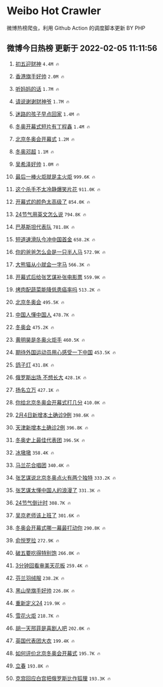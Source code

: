 # Weibo Hot Crawler 



微博热榜爬虫，利用 Github Action 的调度脚本更新 BY PHP 


## 微博今日热榜 更新于 2022-02-05 11:11:56 
1. [初五迎财神](https://s.weibo.com/weibo?q=%23%E5%88%9D%E4%BA%94%E8%BF%8E%E8%B4%A2%E7%A5%9E%23&Refer=top) `4.4M 🔥` 

1. [香港旗手好帅](https://s.weibo.com/weibo?q=%23%E9%A6%99%E6%B8%AF%E6%97%97%E6%89%8B%E5%A5%BD%E5%B8%85%23&Refer=top) `2.0M 🔥` 

1. [听妈妈的话](https://s.weibo.com/weibo?q=%23%E5%90%AC%E5%A6%88%E5%A6%88%E7%9A%84%E8%AF%9D%23&Refer=top) `1.7M 🔥` 

1. [请说谢谢财神爷](https://s.weibo.com/weibo?q=%23%E8%AF%B7%E8%AF%B4%E8%B0%A2%E8%B0%A2%E8%B4%A2%E7%A5%9E%E7%88%B7%23&Refer=top) `1.7M 🔥` 

1. [迷路的孩子早点回家](https://s.weibo.com/weibo?q=%23%E8%BF%B7%E8%B7%AF%E7%9A%84%E5%AD%A9%E5%AD%90%E6%97%A9%E7%82%B9%E5%9B%9E%E5%AE%B6%23&Refer=top) `1.4M 🔥` 

1. [冬奥开幕式短片有丁程鑫](https://s.weibo.com/weibo?q=%23%E5%86%AC%E5%A5%A5%E5%BC%80%E5%B9%95%E5%BC%8F%E7%9F%AD%E7%89%87%E6%9C%89%E4%B8%81%E7%A8%8B%E9%91%AB%23&Refer=top) `1.4M 🔥` 

1. [北京冬奥会开幕式](https://s.weibo.com/weibo?q=%23%E5%8C%97%E4%BA%AC%E5%86%AC%E5%A5%A5%E4%BC%9A%E5%BC%80%E5%B9%95%E5%BC%8F%23&Refer=top) `1.2M 🔥` 

1. [冬奥邓超](https://s.weibo.com/weibo?q=%23%E5%86%AC%E5%A5%A5%E9%82%93%E8%B6%85%23&Refer=top) `1.1M 🔥` 

1. [吴希泽好帅](https://s.weibo.com/weibo?q=%23%E5%90%B4%E5%B8%8C%E6%B3%BD%E5%A5%BD%E5%B8%85%23&Refer=top) `1.0M 🔥` 

1. [最后一棒火炬就是主火炬](https://s.weibo.com/weibo?q=%23%E6%9C%80%E5%90%8E%E4%B8%80%E6%A3%92%E7%81%AB%E7%82%AC%E5%B0%B1%E6%98%AF%E4%B8%BB%E7%81%AB%E7%82%AC%23&Refer=top) `999.6K 🔥` 

1. [这个杀手不太冷静爆笑片花](https://s.weibo.com/weibo?q=%23%E8%BF%99%E4%B8%AA%E6%9D%80%E6%89%8B%E4%B8%8D%E5%A4%AA%E5%86%B7%E9%9D%99%E7%88%86%E7%AC%91%E7%89%87%E8%8A%B1%23&Refer=top) `911.0K 🔥` 

1. [开幕式的颜色太高级了](https://s.weibo.com/weibo?q=%23%E5%BC%80%E5%B9%95%E5%BC%8F%E7%9A%84%E9%A2%9C%E8%89%B2%E5%A4%AA%E9%AB%98%E7%BA%A7%E4%BA%86%23&Refer=top) `854.0K 🔥` 

1. [24节气用英文怎么说](https://s.weibo.com/weibo?q=%2324%E8%8A%82%E6%B0%94%E7%94%A8%E8%8B%B1%E6%96%87%E6%80%8E%E4%B9%88%E8%AF%B4%23&Refer=top) `794.8K 🔥` 

1. [巴基斯坦代表队](https://s.weibo.com/weibo?q=%E5%B7%B4%E5%9F%BA%E6%96%AF%E5%9D%A6%E4%BB%A3%E8%A1%A8%E9%98%9F&Refer=top) `781.8K 🔥` 

1. [短道速滑队今冲中国首金](https://s.weibo.com/weibo?q=%23%E7%9F%AD%E9%81%93%E9%80%9F%E6%BB%91%E9%98%9F%E4%BB%8A%E5%86%B2%E4%B8%AD%E5%9B%BD%E9%A6%96%E9%87%91%23&Refer=top) `658.2K 🔥` 

1. [你的爸爸怎么会是一只半人马](https://s.weibo.com/weibo?q=%E4%BD%A0%E7%9A%84%E7%88%B8%E7%88%B8%E6%80%8E%E4%B9%88%E4%BC%9A%E6%98%AF%E4%B8%80%E5%8F%AA%E5%8D%8A%E4%BA%BA%E9%A9%AC&Refer=top) `572.9K 🔥` 

1. [大熊猫从小就会一字马](https://s.weibo.com/weibo?q=%23%E5%A4%A7%E7%86%8A%E7%8C%AB%E4%BB%8E%E5%B0%8F%E5%B0%B1%E4%BC%9A%E4%B8%80%E5%AD%97%E9%A9%AC%23&Refer=top) `566.3K 🔥` 

1. [开幕式后给张艺谋补张电影票](https://s.weibo.com/weibo?q=%23%E5%BC%80%E5%B9%95%E5%BC%8F%E5%90%8E%E7%BB%99%E5%BC%A0%E8%89%BA%E8%B0%8B%E8%A1%A5%E5%BC%A0%E7%94%B5%E5%BD%B1%E7%A5%A8%23&Refer=top) `559.9K 🔥` 

1. [烤肉配蔬菜能降低患癌率吗](https://s.weibo.com/weibo?q=%23%E7%83%A4%E8%82%89%E9%85%8D%E8%94%AC%E8%8F%9C%E8%83%BD%E9%99%8D%E4%BD%8E%E6%82%A3%E7%99%8C%E7%8E%87%E5%90%97%23&Refer=top) `513.2K 🔥` 

1. [北京冬奥会](https://s.weibo.com/weibo?q=%E5%8C%97%E4%BA%AC%E5%86%AC%E5%A5%A5%E4%BC%9A&Refer=top) `495.5K 🔥` 

1. [中国人懂中国人](https://s.weibo.com/weibo?q=%23%E4%B8%AD%E5%9B%BD%E4%BA%BA%E6%87%82%E4%B8%AD%E5%9B%BD%E4%BA%BA%23&Refer=top) `478.7K 🔥` 

1. [冬奥会](https://s.weibo.com/weibo?q=%E5%86%AC%E5%A5%A5%E4%BC%9A&Refer=top) `475.2K 🔥` 

1. [黄明昊是冬奥火炬手](https://s.weibo.com/weibo?q=%23%E9%BB%84%E6%98%8E%E6%98%8A%E6%98%AF%E5%86%AC%E5%A5%A5%E7%81%AB%E7%82%AC%E6%89%8B%23&Refer=top) `460.5K 🔥` 

1. [期待外国运动员用心感受一下中国](https://s.weibo.com/weibo?q=%23%E6%9C%9F%E5%BE%85%E5%A4%96%E5%9B%BD%E8%BF%90%E5%8A%A8%E5%91%98%E7%94%A8%E5%BF%83%E6%84%9F%E5%8F%97%E4%B8%80%E4%B8%8B%E4%B8%AD%E5%9B%BD%23&Refer=top) `453.5K 🔥` 

1. [鸽子灯](https://s.weibo.com/weibo?q=%E9%B8%BD%E5%AD%90%E7%81%AF&Refer=top) `431.8K 🔥` 

1. [俄罗斯出场 不想长大](https://s.weibo.com/weibo?q=%E4%BF%84%E7%BD%97%E6%96%AF%E5%87%BA%E5%9C%BA%20%E4%B8%8D%E6%83%B3%E9%95%BF%E5%A4%A7&Refer=top) `428.1K 🔥` 

1. [扬名立万](https://s.weibo.com/weibo?q=%E6%89%AC%E5%90%8D%E7%AB%8B%E4%B8%87&Refer=top) `427.1K 🔥` 

1. [你给北京冬奥会开幕式打几分](https://s.weibo.com/weibo?q=%23%E4%BD%A0%E7%BB%99%E5%8C%97%E4%BA%AC%E5%86%AC%E5%A5%A5%E4%BC%9A%E5%BC%80%E5%B9%95%E5%BC%8F%E6%89%93%E5%87%A0%E5%88%86%23&Refer=top) `410.0K 🔥` 

1. [2月4日新增本土确诊9例](https://s.weibo.com/weibo?q=2%E6%9C%884%E6%97%A5%E6%96%B0%E5%A2%9E%E6%9C%AC%E5%9C%9F%E7%A1%AE%E8%AF%8A9%E4%BE%8B&Refer=top) `398.6K 🔥` 

1. [天津新增本土确诊2例](https://s.weibo.com/weibo?q=%23%E5%A4%A9%E6%B4%A5%E6%96%B0%E5%A2%9E%E6%9C%AC%E5%9C%9F%E7%A1%AE%E8%AF%8A2%E4%BE%8B%23&Refer=top) `396.8K 🔥` 

1. [冬奥史上最佳代表团](https://s.weibo.com/weibo?q=%23%E5%86%AC%E5%A5%A5%E5%8F%B2%E4%B8%8A%E6%9C%80%E4%BD%B3%E4%BB%A3%E8%A1%A8%E5%9B%A2%23&Refer=top) `396.5K 🔥` 

1. [冰墩墩](https://s.weibo.com/weibo?q=%23%E5%86%B0%E5%A2%A9%E5%A2%A9%23&Refer=top) `358.4K 🔥` 

1. [马兰花合唱团](https://s.weibo.com/weibo?q=%E9%A9%AC%E5%85%B0%E8%8A%B1%E5%90%88%E5%94%B1%E5%9B%A2&Refer=top) `340.4K 🔥` 

1. [张艺谋说北京冬奥点火有两个独特](https://s.weibo.com/weibo?q=%23%E5%BC%A0%E8%89%BA%E8%B0%8B%E8%AF%B4%E5%8C%97%E4%BA%AC%E5%86%AC%E5%A5%A5%E7%82%B9%E7%81%AB%E6%9C%89%E4%B8%A4%E4%B8%AA%E7%8B%AC%E7%89%B9%23&Refer=top) `333.2K 🔥` 

1. [张艺谋太懂中国人的浪漫了](https://s.weibo.com/weibo?q=%23%E5%BC%A0%E8%89%BA%E8%B0%8B%E5%A4%AA%E6%87%82%E4%B8%AD%E5%9B%BD%E4%BA%BA%E7%9A%84%E6%B5%AA%E6%BC%AB%E4%BA%86%23&Refer=top) `331.3K 🔥` 

1. [24节气倒计时](https://s.weibo.com/weibo?q=%2324%E8%8A%82%E6%B0%94%E5%80%92%E8%AE%A1%E6%97%B6%23&Refer=top) `308.7K 🔥` 

1. [吴京老师该上班了](https://s.weibo.com/weibo?q=%23%E5%90%B4%E4%BA%AC%E8%80%81%E5%B8%88%E8%AF%A5%E4%B8%8A%E7%8F%AD%E4%BA%86%23&Refer=top) `301.6K 🔥` 

1. [冬奥会开幕式哪一幕最打动你](https://s.weibo.com/weibo?q=%23%E5%86%AC%E5%A5%A5%E4%BC%9A%E5%BC%80%E5%B9%95%E5%BC%8F%E5%93%AA%E4%B8%80%E5%B9%95%E6%9C%80%E6%89%93%E5%8A%A8%E4%BD%A0%23&Refer=top) `290.8K 🔥` 

1. [俞悦罗拉](https://s.weibo.com/weibo?q=%E4%BF%9E%E6%82%A6%E7%BD%97%E6%8B%89&Refer=top) `272.9K 🔥` 

1. [破五要吃得特别饱](https://s.weibo.com/weibo?q=%23%E7%A0%B4%E4%BA%94%E8%A6%81%E5%90%83%E5%BE%97%E7%89%B9%E5%88%AB%E9%A5%B1%23&Refer=top) `266.0K 🔥` 

1. [3分钟回看审美天花板](https://s.weibo.com/weibo?q=%233%E5%88%86%E9%92%9F%E5%9B%9E%E7%9C%8B%E5%AE%A1%E7%BE%8E%E5%A4%A9%E8%8A%B1%E6%9D%BF%23&Refer=top) `259.4K 🔥` 

1. [芬兰羽绒服](https://s.weibo.com/weibo?q=%E8%8A%AC%E5%85%B0%E7%BE%BD%E7%BB%92%E6%9C%8D&Refer=top) `238.2K 🔥` 

1. [黑山举旗手好帅](https://s.weibo.com/weibo?q=%23%E9%BB%91%E5%B1%B1%E4%B8%BE%E6%97%97%E6%89%8B%E5%A5%BD%E5%B8%85%23&Refer=top) `226.8K 🔥` 

1. [重新定义24](https://s.weibo.com/weibo?q=%23%E9%87%8D%E6%96%B0%E5%AE%9A%E4%B9%8924%23&Refer=top) `219.9K 🔥` 

1. [雪花火炬](https://s.weibo.com/weibo?q=%E9%9B%AA%E8%8A%B1%E7%81%AB%E7%82%AC&Refer=top) `218.7K 🔥` 

1. [胡一天邢菲是喜剧人吧](https://s.weibo.com/weibo?q=%23%E8%83%A1%E4%B8%80%E5%A4%A9%E9%82%A2%E8%8F%B2%E6%98%AF%E5%96%9C%E5%89%A7%E4%BA%BA%E5%90%A7%23&Refer=top) `202.0K 🔥` 

1. [英国代表团大衣](https://s.weibo.com/weibo?q=%23%E8%8B%B1%E5%9B%BD%E4%BB%A3%E8%A1%A8%E5%9B%A2%E5%A4%A7%E8%A1%A3%23&Refer=top) `199.4K 🔥` 

1. [如何评价北京冬奥会开幕式](https://s.weibo.com/weibo?q=%23%E5%A6%82%E4%BD%95%E8%AF%84%E4%BB%B7%E5%8C%97%E4%BA%AC%E5%86%AC%E5%A5%A5%E4%BC%9A%E5%BC%80%E5%B9%95%E5%BC%8F%23&Refer=top) `195.7K 🔥` 

1. [立春](https://s.weibo.com/weibo?q=%23%E7%AB%8B%E6%98%A5%23&Refer=top) `193.8K 🔥` 

1. [克宫回应白宫把俄罗斯比作狐狸](https://s.weibo.com/weibo?q=%23%E5%85%8B%E5%AE%AB%E5%9B%9E%E5%BA%94%E7%99%BD%E5%AE%AB%E6%8A%8A%E4%BF%84%E7%BD%97%E6%96%AF%E6%AF%94%E4%BD%9C%E7%8B%90%E7%8B%B8%23&Refer=top) `193.3K 🔥` 

